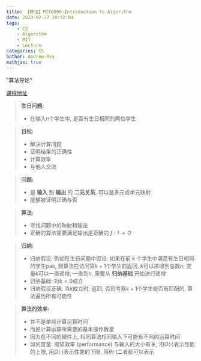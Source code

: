 ```yaml
---
title: 【算法】MIT6006:Introduction to Algorithm
date: 2023-02-27 20:32:04
tags:
    - CS
    - Algorithm
    - MIT
    - Lecture
categories: CS
author: Andrew-Rey
mathjax: true
---
```


"算法导论"

[课程地址](https://www.youtube.com/watch?v=ZA-tUyM_y7s&list=PLUl4u3cNGP63EdVPNLG3ToM6LaEUuStEY&index=1)

<!--more-->

> **生日问题:**
>
> - 在输入$n$个学生中, 是否有生日相同的两位学生

> **目标:**
>
> - 解决计算问题
> - 证明结果的正确性
> - 计算效率
> - 与他人交流

> **问题:**
>
> - 是 **输入** 到 **输出** 的 **二元关系**, 可以是多元或单元映射
> - 能够被证明正确与否

> **算法:**
>
> - 寻找问题中的映射和输出
> - 正确的算法需要满足输出是正确的
> $f:I \rightarrow O$

> **归纳:**
>
> - 归纳假设: 例如在生日问题中假设: 如果在前 $k$ 个学生中满足有生日相同的学生pair, 则算法在访问第$k+1$个学生前返回, $k$可以递增到总数$n$; 变量$k$可以一直递增, 一直到$n$, 需要从 **归纳基础** 开始进行递增
> - 归纳基础: 对$k=0$成立
> - 归纳假设正确: 当$k$成立时, 返回; 否则考察$k+1$个学生是否有匹配的, 算法遍历所有可能性

> **算法的效率:**
>
> - 并不是单纯计算运算时间
> - 而是计算运算所需要的基本操作数量
> - 因为在不同的硬件上, 相同算法相同输入下可能有不同的运算时间
> - 如何度量: 期望效率 (performance) 与输入的大小有关; 用$O(\cdot)$表示性能的上限, 用$\Omega(\cdot)$表示性能的下限, 用$\theta(\cdot)$二者都可以表示


